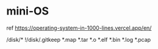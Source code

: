 # mini-OS

ref https://operating-system-in-1000-lines.vercel.app/en/


/disk/*
!/disk/.gitkeep
*.map
*.tar
*.o
*.elf
*.bin
*.log
*.pcap